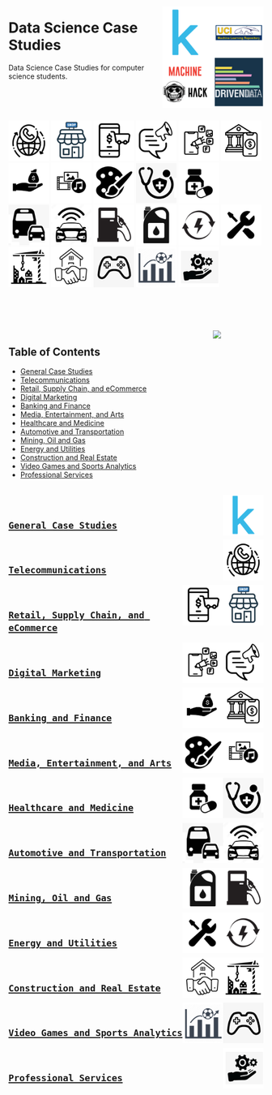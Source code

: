 <img align="right" width="200" src="/logos/data-science-case-studies.jpg"></img>

# Data Science Case Studies
Data Science Case Studies for computer science students.

<br><br><br>

<img width="80" src="/logos/telecom.jpg"></img>
<img width="80" src="/logos/retail.jpg"></img>
<img width="80" src="/logos/ecommerce.jpg"></img>
<img width="80" src="/logos/marketing.jpg"></img>
<img width="80" src="/logos/digital-marketing.jpg"></img>
<img width="80" src="/logos/banking.jpg"></img>
<img width="80" src="/logos/finance.jpg"></img>
<img width="80" src="/logos/media.jpg"></img>
<img width="80" src="/logos/arts.jpg"></img>
<img width="80" src="/logos/healthcare.jpg"></img>
<img width="80" src="/logos/medicine.jpg"></img>
<br>
<img width="80" src="/logos/transportation.jpg"></img>
<img width="80" src="/logos/automotive.jpg"></img>
<img width="80" src="/logos/gas.jpg"></img>
<img width="80" src="/logos/oil.jpg"></img>
<img width="80" src="/logos/energy.jpg"></img>
<img width="80" src="/logos/utilities.jpg"></img>
<img width="80" src="/logos/construction.jpg"></img>
<img width="80" src="/logos/real-estate.jpg"></img>
<img width="80" src="/logos/video-games.jpg"></img>
<img width="80" src="/logos/sports-analytics.jpg"></img>
<img width="80" src="/logos/services.jpg"></img>
<br><br><br><br>

<br>
<img align="right" width="100" src="https://github.com/cs-MohamedAyman/cs-MohamedAyman/blob/main/repos-icons/agenda.jpg">


## Table of Contents
  * [General Case Studies](#general-case-studies)
  * [Telecommunications](#telecommunications)
  * [Retail, Supply Chain, and eCommerce](#retail-supply-chain-and-ecommerce)
  * [Digital Marketing](#digital-marketing)
  * [Banking and Finance](#banking-and-finance)
  * [Media, Entertainment, and Arts](#media-entertainment-and-arts)
  * [Healthcare and Medicine](#healthcare-and-medicine)
  * [Automotive and Transportation](#automotive-and-transportation)
  * [Mining, Oil and Gas](#mining-oil-and-gas)
  * [Energy and Utilities](#energy-and-utilities)
  * [Construction and Real Estate](#construction-and-real-estate)
  * [Video Games and Sports Analytics](#video-games-and-sports-analytics)
  * [Professional Services](#professional-services)

<br>

<img align="right" width="80" src="/logos/kaggle.jpg">
<br>

## [`General Case Studies`](/General-Case-Studies/README.md)


<img align="right" width="80" src="/logos/telecom.jpg">
<br>

## [`Telecommunications`](/Telecommunications/README.md)


<img align="right" width="80" src="/logos/retail.jpg">
<img align="right" width="80" src="/logos/ecommerce.jpg">
<br>

## [`Retail, Supply Chain, and eCommerce`](/Retail-SupplyChain-eCommerce/README.md)


<img align="right" width="80" src="/logos/marketing.jpg">
<img align="right" width="80" src="/logos/digital-marketing.jpg">
<br>

## [`Digital Marketing`](/Digital-Marketing/README.md)


<img align="right" width="80" src="/logos/banking.jpg">
<img align="right" width="80" src="/logos/finance.jpg">
<br>

## [`Banking and Finance`](/Banking-Finance/README.md)


<img align="right" width="80" src="/logos/media.jpg">
<img align="right" width="80" src="/logos/arts.jpg">
<br>

## [`Media, Entertainment, and Arts`](/Media-Entertainment-Arts/README.md)


<img align="right" width="80" src="/logos/healthcare.jpg">
<img align="right" width="80" src="/logos/medicine.jpg">
<br>

## [`Healthcare and Medicine`](/Healthcare-Medicine/README.md)


<img align="right" width="80" src="/logos/automotive.jpg">
<img align="right" width="80" src="/logos/transportation.jpg">
<br>

## [`Automotive and Transportation`](/Automotive-Transportation/README.md)


<img align="right" width="80" src="/logos/gas.jpg">
<img align="right" width="80" src="/logos/oil.jpg">
<br>

## [`Mining, Oil and Gas`](/Mining-Oil-Gas/README.md)


<img align="right" width="80" src="/logos/energy.jpg">
<img align="right" width="80" src="/logos/utilities.jpg">
<br>

## [`Energy and Utilities`](/Energy-Utilities/README.md)


<img align="right" width="80" src="/logos/construction.jpg">
<img align="right" width="80" src="/logos/real-estate.jpg">
<br>

## [`Construction and Real Estate`](/Construction-RealEstate/README.md)


<img align="right" width="80" src="/logos/video-games.jpg">
<img align="right" width="80" src="/logos/sports-analytics.jpg">
<br>

## [`Video Games and Sports Analytics`](/Video-Games-Sports-Analytics/README.md)


<img align="right" width="80" src="/logos/services.jpg">
<br>

## [`Professional Services`](/Professional-Services/README.md)


